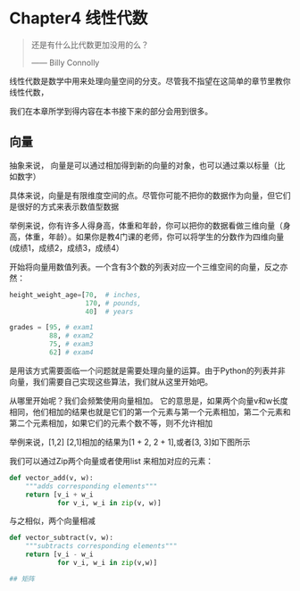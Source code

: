 # Chapter4 线性代数

> 还是有什么比代数更加没用的么？
>
> —— Billy Connolly

线性代数是数学中用来处理向量空间的分支。尽管我不指望在这简单的章节里教你线性代数，

我们在本章所学到得内容在本书接下来的部分会用到很多。

## 向量
抽象来说， 向量是可以通过相加得到新的向量的对象，也可以通过乘以标量（比如数字）

具体来说，向量是有限维度空间的点。尽管你可能不把你的数据作为向量，但它们是很好的方式来表示数值型数据

举例来说，你有许多人得身高，体重和年龄，你可以把你的数据看做三维向量（身高，体重，年龄）。如果你是教4门课的老师，你可以将学生的分数作为四维向量(成绩1，成绩2，成绩3，成绩4）

开始将向量用数值列表。一个含有3个数的列表对应一个三维空间的向量，反之亦然：

```python
height_weight_age=[70,  # inches,
                   170, # pounds,
                   40]  # years

grades = [95, # exam1
          88, # exam2
          75, # exam3
          62] # exam4
```

是用该方式需要面临一个问题就是需要处理向量的运算。由于Python的列表并非向量，我们需要自己实现这些算法，我们就从这里开始吧。

从哪里开始呢？我们会频繁使用向量相加。
它的意思是，如果两个向量v和w长度相同，他们相加的结果也就是它们的第一个元素与第一个元素相加，第二个元素和第二个元素相加，如果它们的元素个数不等，则不允许相加

举例来说，[1,2] [2,1]相加的结果为[1 + 2, 2 + 1],或者[3, 3]如下图所示

我们可以通过Zip两个向量或者使用list 来相加对应的元素：

```python
def vector_add(v, w):
    """adds corresponding elements"""
    return [v_i + w_i
            for v_i, w_i in zip(v, w)]
```
与之相似，两个向量相减
```python
def vector_subtract(v, w):
    """subtracts corresponding elements"""
    return [v_i - w_i
            for v_i, w_i in zip(v,w)]

## 矩阵